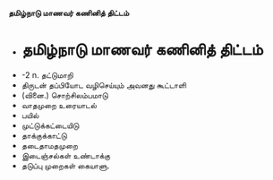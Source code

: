 **தமிழ்நாடு மாணவர் கணினித் திட்டம்**
- # தமிழ்நாடு மாணவர் கணினித் திட்டம்
- -2 n. தட்டுமாறி
- திருடன் தப்பியோட வழிசெய்யும் அவனது  கூட்டாளி
- (வினை.) சொற்சிலம்பமாடு
- வாதமுறை உரையாடல்
- பயில்
- முட்டுக்கட்டையிடு
- தாக்குக்காட்டு
- தடைதாமதமுறை
- இடைஞ்சல்கள் உண்டாக்கு
- தடுப்பு முறைகள் கையாளு.

